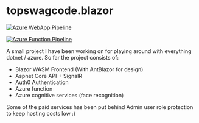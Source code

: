 # topswagcode.blazor

[![Azure WebApp Pipeline](https://github.com/TopSwagCode/topswagcode.blazor/actions/workflows/Azure.yml/badge.svg)](https://github.com/TopSwagCode/topswagcode.blazor/actions/workflows/Azure.yml)

[![Azure Function Pipeline](https://github.com/TopSwagCode/topswagcode.blazor/actions/workflows/master_serverlessazure20211215161457.yml/badge.svg)](https://github.com/TopSwagCode/topswagcode.blazor/actions/workflows/master_serverlessazure20211215161457.yml)

A small project I have been working on for playing around with everything dotnet / azure. So far the project consists of:

* Blazor WASM Frontend (With AntBlazor for design)
* Aspnet Core API + SignalR
* Auth0 Authentication
* Azure function
* Azure cognitive services (face recognition)

Some of the paid services has been put behind Admin user role protection to keep hosting costs low :)